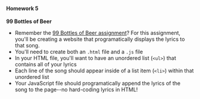 #### Homework 5

**99 Bottles of Beer**
- Remember the [99 Bottles of Beer assignment](../03-conditionals-and-loops#conclusion)? For this assignment, you'll be creating a website that programatically displays the lyrics to that song.
- You'll need to create both an `.html` file and a `.js` file
- In your HTML file, you'll want to have an unordered list (`<ul>`) that contains all of your lyrics
- Each line of the song should appear inside of a list item (`<li>`) within that unordered list
- Your JavaScript file should programatically append the lyrics of the song to the page--no hard-coding lyrics in HTML!